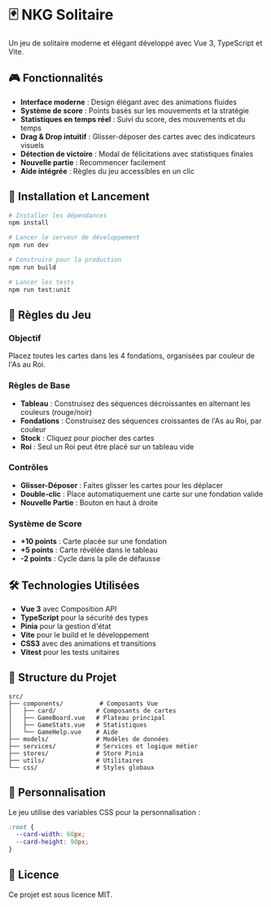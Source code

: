 # 🃏 NKG Solitaire

Un jeu de solitaire moderne et élégant développé avec Vue 3, TypeScript et Vite.

## 🎮 Fonctionnalités

- **Interface moderne** : Design élégant avec des animations fluides
- **Système de score** : Points basés sur les mouvements et la stratégie
- **Statistiques en temps réel** : Suivi du score, des mouvements et du temps
- **Drag & Drop intuitif** : Glisser-déposer des cartes avec des indicateurs visuels
- **Détection de victoire** : Modal de félicitations avec statistiques finales
- **Nouvelle partie** : Recommencer facilement
- **Aide intégrée** : Règles du jeu accessibles en un clic

## 🚀 Installation et Lancement

```bash
# Installer les dépendances
npm install

# Lancer le serveur de développement
npm run dev

# Construire pour la production
npm run build

# Lancer les tests
npm run test:unit
```

## 🎯 Règles du Jeu

### Objectif
Placez toutes les cartes dans les 4 fondations, organisées par couleur de l'As au Roi.

### Règles de Base
- **Tableau** : Construisez des séquences décroissantes en alternant les couleurs (rouge/noir)
- **Fondations** : Construisez des séquences croissantes de l'As au Roi, par couleur
- **Stock** : Cliquez pour piocher des cartes
- **Roi** : Seul un Roi peut être placé sur un tableau vide

### Contrôles
- **Glisser-Déposer** : Faites glisser les cartes pour les déplacer
- **Double-clic** : Place automatiquement une carte sur une fondation valide
- **Nouvelle Partie** : Bouton en haut à droite

### Système de Score
- **+10 points** : Carte placée sur une fondation
- **+5 points** : Carte révélée dans le tableau
- **-2 points** : Cycle dans la pile de défausse

## 🛠️ Technologies Utilisées

- **Vue 3** avec Composition API
- **TypeScript** pour la sécurité des types
- **Pinia** pour la gestion d'état
- **Vite** pour le build et le développement
- **CSS3** avec des animations et transitions
- **Vitest** pour les tests unitaires

## 📁 Structure du Projet

```
src/
├── components/          # Composants Vue
│   ├── card/           # Composants de cartes
│   ├── GameBoard.vue   # Plateau principal
│   ├── GameStats.vue   # Statistiques
│   └── GameHelp.vue    # Aide
├── models/             # Modèles de données
├── services/           # Services et logique métier
├── stores/             # Store Pinia
├── utils/              # Utilitaires
└── css/                # Styles globaux
```

## 🎨 Personnalisation

Le jeu utilise des variables CSS pour la personnalisation :

```css
:root {
  --card-width: 60px;
  --card-height: 90px;
}
```

## 📝 Licence

Ce projet est sous licence MIT.